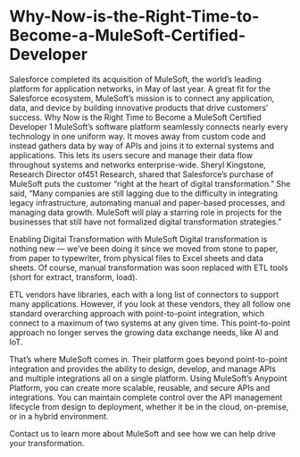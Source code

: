 # Why-Now-is-the-Right-Time-to-Become-a-MuleSoft-Certified-Developer
Salesforce completed its acquisition of MuleSoft, the world’s leading platform for application networks, in May of last year. A great fit for the Salesforce ecosystem, MuleSoft’s mission is to connect any application, data, and device by building innovative products that drive customers’ success. Why Now is the Right Time to Become a MuleSoft Certified Developer 1  MuleSoft’s software platform seamlessly connects nearly every technology in one uniform way. It moves away from custom code and instead gathers data by way of APIs and joins it to external systems and applications. This lets its users secure and manage their data flow throughout systems and networks enterprise-wide.  Sheryl Kingstone, Research Director of451 Research, shared that Salesforce’s purchase of MuleSoft puts the customer “right at the heart of digital transformation.” She said, “Many companies are still lagging due to the difficulty in integrating legacy infrastructure, automating manual and paper-based processes, and managing data growth. MuleSoft will play a starring role in projects for the businesses that still have not formalized digital transformation strategies.”

Enabling Digital Transformation with MuleSoft
Digital transformation is nothing new — we’ve been doing it since we moved from stone to paper, from paper to typewriter, from physical files to Excel sheets and data sheets. Of course, manual transformation was soon replaced with ETL tools (short for extract, transform, load).

ETL vendors have libraries, each with a long list of connectors to support many applications. However, if you look at these vendors, they all follow one standard overarching approach with point-to-point integration, which connect to a maximum of two systems at any given time. This point-to-point approach no longer serves the growing data exchange needs, like AI and IoT.

That’s where MuleSoft comes in. Their platform goes beyond point-to-point integration and provides the ability to design, develop, and manage APIs and multiple integrations all on a single platform. Using MuleSoft’s Anypoint Platform, you can create more scalable, reusable, and secure APIs and integrations. You can maintain complete control over the API management lifecycle from design to deployment, whether it be in the cloud, on-premise, or in a hybrid environment.

Contact us to learn more about MuleSoft and see how we can help drive your transformation.
